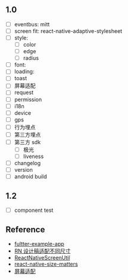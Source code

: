 ## 1.0

- [ ] eventbus: mitt
- [ ] screen fit: react-native-adaptive-stylesheet
- [ ] style:
  - [ ] color
  - [ ] edge
  - [ ] radius
- [ ] font:
- [ ] loading:
- [ ] toast
- [ ] 屏幕适配
- [ ] request
- [ ] permission
- [ ] i18n
- [ ] device
- [ ] gps
- [ ] 行为埋点
- [ ] 第三方埋点
- [ ] 第三方 sdk
  - [ ] 极光
  - [ ] liveness
- [ ] changelog
- [ ] version
- [ ] android build

## 1.2

- [ ] component test

## Reference

- [fultter-example-app](https://github.com/zhongmeizhi/fultter-example-app)
- [RN 设计稿适配不同尺寸](https://www.jianshu.com/p/42c823f150f1)
- [ReactNativeScreenUtil](https://github.com/lizhuoyuan/ReactNativeScreenUtil)
- [react-native-size-matters](https://github.com/nirsky/react-native-size-matters)
- [屏幕适配](https://reactnative.520wcf.com/ping-mu-shi-pei.html)
